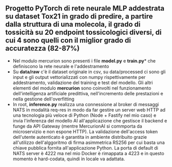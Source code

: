 ## Progetto PyTorch di rete neurale MLP addestrata su dataset Tox21 in grado di predire, a partire dalla struttura di una molecola, il grado di tossicità su 20 endpoint tossicologici diversi, di cui 4 sono quelli con il miglior grado di accuratezza (82-87%)
- Nel modulo mercurion sono presenti i file **model.py** e **train.py*** che definiscono la rete neurale e l'addestramento
- Su **data/raw** c'è il dataset originale in csv, su data/processed ci sono gli input e gli output vettorializzati con numpy rispettivamente per addestramento, validazione del training e test del modello. Gli altri elementi del modulo **mercurion** sono coinvolti nel funzionamento dell'intelligenza artificiale predittiva, nell'incremento delle prestazioni e nella gestione dell'overfitting
- In root, **inference.py** realizza una connessione al broker di messaggi NATS in modalità req-res in modo da far gestire un server web HTTP ad una tecnologia più veloce di Python (Node + Fastify nel mio caso) e invia l'inferenza del modello AI all'applicazione che gestisce il backend e funge da API Gateway (mentre MercurionAI si commporta da microservizio e non espone HTTP). La validazione dell'access token dell'utente autenticato è garantita in ambiente distribuito grazie all'utilizzo dell'alggoritmo di firma asimmetrica RS256 per cui basta una chiave pubblica fornita all'applicazione Python.
La porta di default di NATS server è 4222 ma nel mio Docker è rimappata a 4223 e in questo momento è hard-codata, quindi in locale va adattata.
